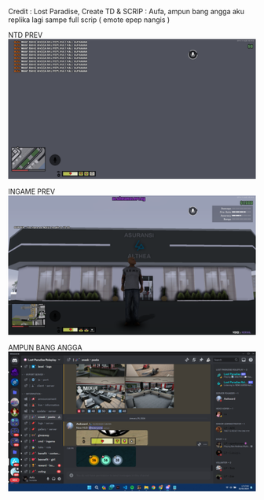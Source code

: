 Credit : Lost Paradise, Create TD & SCRIP : Aufa, ampun bang angga aku replika lagi sampe full scrip ( emote epep nangis )

NTD PREV
![ntd](ntd.png)

INGAME PREV
![ingame](ingame.png)

AMPUN BANG ANGGA
![lprrp](lprp.png)
